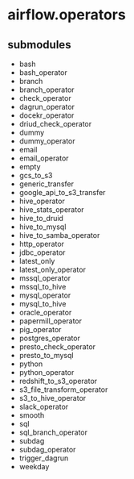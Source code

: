 # airflow.operators

## submodules

- bash
- bash_operator
- branch
- branch_operator
- check_operator
- dagrun_operator
- docekr_operator
- driud_check_operator
- dummy
- dummy_operator
- email
- email_operator
- empty
- gcs_to_s3
- generic_transfer
- google_api_to_s3_transfer
- hive_operator
- hive_stats_operator
- hive_to_druid
- hive_to_mysql
- hive_to_samba_operator
- http_operator
- jdbc_operator
- latest_only
- latest_only_operator
- mssql_operator
- mssql_to_hive
- mysql_operator
- mysql_to_hive
- oracle_operator
- papermill_operator
- pig_operator
- postgres_operator
- presto_check_operator
- presto_to_mysql
- python
- python_operator
- redshift_to_s3_operator
- s3_file_transform_operator
- s3_to_hive_operator
- slack_operator
- smooth
- sql
- sql_branch_operator
- subdag
- subdag_operator
- trigger_dagrun
- weekday



